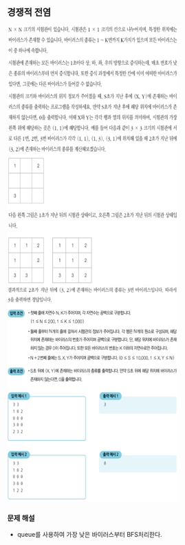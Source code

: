 ## 경쟁적 전염
<div>
    <img src="image1.PNG" width="400" height="600">
</div>
<div>
    <img src="image2.PNG" width="400" height="500">
</div>

### 문제 해설
- queue를 사용하여 가장 낮은 바이러스부터 BFS처리한다.